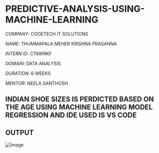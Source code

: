 # PREDICTIVE-ANALYSIS-USING-MACHINE-LEARNING

*COMPANY*: COOETECH IT SOLUTIONS

*NAME*: THUMMAPALA MEHER KRISHNA PRASANNA

*INTERN ID*: CT6WRKF

*DOMAIN*:  DATA ANALYSIS

*DURATION*: 6 WEEKS

*MENTOR*: NEELA SANTHOSH

## INDIAN SHOE SIZES IS PERDICTED BASED ON THE AGE USING  MACHINE LEARNING MODEL REGRESSION AND IDE USED IS VS CODE

## OUTPUT
![Image](https://github.com/user-attachments/assets/57ed91a1-8ac9-4fed-9371-32bb3e132711)
